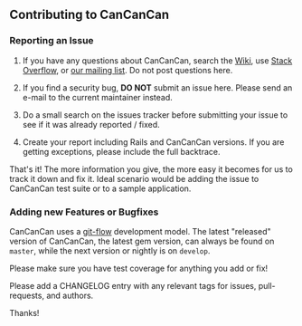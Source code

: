 ## Contributing to CanCanCan

### Reporting an Issue

1. If you have any questions about CanCanCan, search the [Wiki](https://github.com/cancancommunity/cancancan/wiki), use [Stack Overflow](http://stackoverflow.com/questions/tagged/cancancan), or [our mailing list](https://groups.google.com/forum/#!forum/cancancan). Do not post questions here.

1. If you find a security bug, **DO NOT** submit an issue here. Please send an e-mail to the current maintainer instead.

1. Do a small search on the issues tracker before submitting your issue to see if it was already reported / fixed.

1. Create your report including Rails and CanCanCan versions. If you are getting exceptions, please include the full backtrace.

That's it! The more information you give, the more easy it becomes for us to track it down and fix it. Ideal scenario would be adding the issue to CanCanCan test suite or to a sample application.

### Adding new Features or Bugfixes

CanCanCan uses a [git-flow](http://nvie.com/posts/a-successful-git-branching-model/) development model.  The latest "released" version of CanCanCan, the latest gem version, can always be found on `master`, while the next version or nightly is on `develop`.

Please make sure you have test coverage for anything you add or fix!

Please add a CHANGELOG entry with any relevant tags for issues, pull-requests, and authors.

Thanks!
